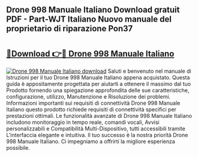 ## Drone 998 Manuale Italiano Download gratuit PDF - Part-WJT Italiano Nuovo manuale del proprietario di riparazione Pon37

# <h2><a href="http://dfebtrf.blite.top/?on=Drone+998+Manuale+Italiano">🔗Download 👉🔴 Drone 998 Manuale Italiano</a></h2>

[![Drone 998 Manuale Italiano download](https://i.imgur.com/lujVjoI.png)](http://dfebtrf.blite.top/?on=Drone+998+Manuale+Italiano)
Saluti e benvenuto nel manuale di Istruzioni per il tuo Drone 998 Manuale Italiano appena acquistato. Questa guida è appositamente progettata per aiutarti a ottenere il massimo dal tuo Prodotto fornendo una spiegazione approfondita delle sue caratteristiche, configurazione, utilizzo, Manutenzione e Risoluzione dei problemi. Informazioni importanti sui requisiti di connettività Drone 998 Manuale Italiano questo prodotto richiede requisiti di connettività specifici per prestazioni ottimali. Le funzionalità avanzate di Drone 998 Manuale Italiano includono monitoraggio in tempo reale, comandi vocali, Avvisi personalizzabili e Compatibilità Multi-Dispositivo, tutti accessibili tramite L'interfaccia elegante e intuitiva. Il tuo successo è la nostra priorità Drone 998 Manuale Italiano. Ci impegniamo a offrirti la migliore esperienza possibile.
